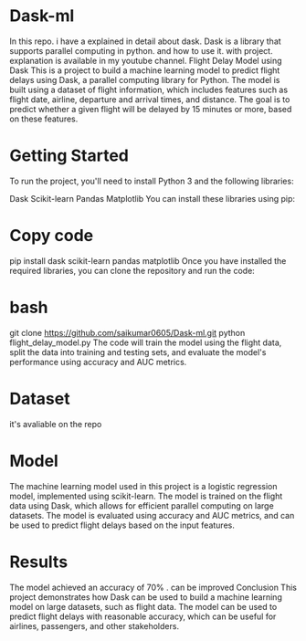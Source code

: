 # Dask-ml
In this repo. i have a explained in detail about dask. Dask is a library that supports parallel computing in python. and how to use it. with project. explanation is available in my youtube channel.
Flight Delay Model using Dask
This is a project to build a machine learning model to predict flight delays using Dask, a parallel computing library for Python. The model is built using a dataset of flight information, which includes features such as flight date, airline, departure and arrival times, and distance. The goal is to predict whether a given flight will be delayed by 15 minutes or more, based on these features.

# Getting Started
To run the project, you'll need to install Python 3 and the following libraries:

Dask
Scikit-learn
Pandas
Matplotlib
You can install these libraries using pip:

# Copy code
pip install dask scikit-learn pandas matplotlib
Once you have installed the required libraries, you can clone the repository and run the code:

# bash

git clone https://github.com/saikumar0605/Dask-ml.git
python flight_delay_model.py
The code will train the model using the flight data, split the data into training and testing sets, and evaluate the model's performance using accuracy and AUC metrics.

# Dataset
it's avaliable on the repo

# Model
The machine learning model used in this project is a logistic regression model, implemented using scikit-learn. The model is trained on the flight data using Dask, which allows for efficient parallel computing on large datasets. The model is evaluated using accuracy and AUC metrics, and can be used to predict flight delays based on the input features.

# Results
The model achieved an accuracy of 70% . can be improved
Conclusion
This project demonstrates how Dask can be used to build a machine learning model on large datasets, such as flight data. The model can be used to predict flight delays with reasonable accuracy, which can be useful for airlines, passengers, and other stakeholders.
